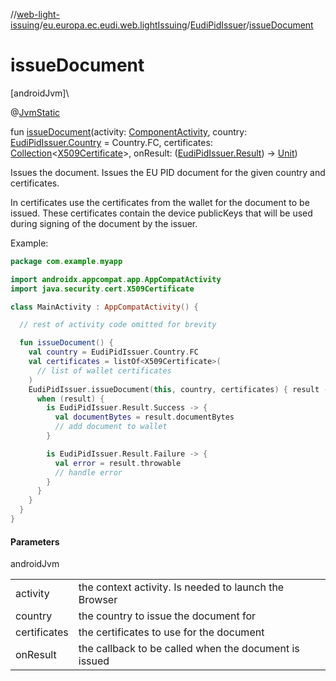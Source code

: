 //[web-light-issuing](../../../index.md)/[eu.europa.ec.eudi.web.lightIssuing](../index.md)/[EudiPidIssuer](index.md)/[issueDocument](issue-document.md)

# issueDocument

[androidJvm]\

@[JvmStatic](https://kotlinlang.org/api/latest/jvm/stdlib/kotlin.jvm/-jvm-static/index.html)

fun [issueDocument](issue-document.md)(activity: [ComponentActivity](https://developer.android.com/reference/kotlin/androidx/activity/ComponentActivity.html), country: [EudiPidIssuer.Country](-country/index.md) = Country.FC, certificates: [Collection](https://kotlinlang.org/api/latest/jvm/stdlib/kotlin.collections/-collection/index.html)&lt;[X509Certificate](https://developer.android.com/reference/kotlin/java/security/cert/X509Certificate.html)&gt;, onResult: ([EudiPidIssuer.Result](-result/index.md)) -&gt; [Unit](https://kotlinlang.org/api/latest/jvm/stdlib/kotlin/-unit/index.html))

Issues the document. Issues the EU PID document for the given country and certificates.

In certificates use the certificates from the wallet for the document to be issued. These certificates contain the device publicKeys that will be used during signing of the document by the issuer.

Example:

```kotlin
package com.example.myapp

import androidx.appcompat.app.AppCompatActivity
import java.security.cert.X509Certificate

class MainActivity : AppCompatActivity() {

  // rest of activity code omitted for brevity

  fun issueDocument() {
    val country = EudiPidIssuer.Country.FC
    val certificates = listOf<X509Certificate>(
      // list of wallet certificates
    )
    EudiPidIssuer.issueDocument(this, country, certificates) { result ->
      when (result) {
        is EudiPidIssuer.Result.Success -> {
          val documentBytes = result.documentBytes
          // add document to wallet
        }

        is EudiPidIssuer.Result.Failure -> {
          val error = result.throwable
          // handle error
        }
      }
    }
  }
}
```

#### Parameters

androidJvm

| | |
|---|---|
| activity | the context activity. Is needed to launch the Browser |
| country | the country to issue the document for |
| certificates | the certificates to use for the document |
| onResult | the callback to be called when the document is issued |

